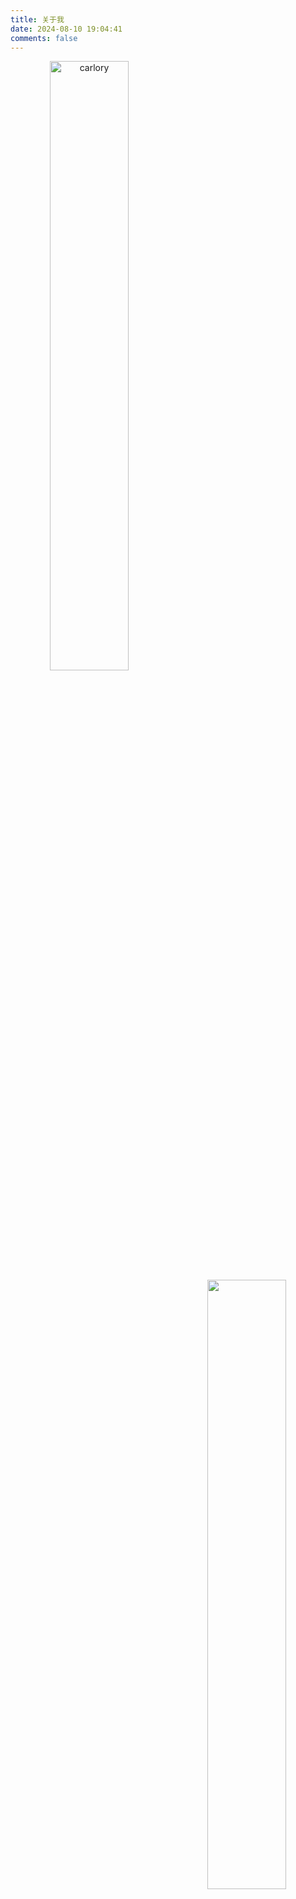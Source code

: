 ```yaml
---
title: 关于我
date: 2024-08-10 19:04:41
comments: false
---
```

<p align=center>
  <div align=center>
    <a href="https://github.com/denvercoder1/github-readme-streak-stats" title="Go to Source">
      <img align="left" width=50% src="https://streak-stats.demolab.com/?user=carlory&theme=buefy&border=61dafb&hide_border=true&locale=zh" alt="carlory" />
    </a>
    <a href="https://github.com/anuraghazra/github-readme-stats" title="Go to Source">
      <img align="right" width=50% src="https://github-readme-stats.vercel.app/api?username=carlory&show_icons=true&theme=buefy&hide_border=true&locale=cn&hide_title=true&show=prs_merged&hide=prs" />
    </a>
  </div>
  <a href="https://github.com/Ashutosh00710/github-readme-activity-graph" title="Go to Source">
    <img src="https://github-readme-activity-graph.vercel.app/graph?username=carlory&custom_title=社区贡献&theme=react-dark&bg_color=20232a&hide_border=true&area=true" width="100%"/>
  </a>
</p>

---

{% iframe https://contribcard.clotributor.dev/carlory 100% 680 %}
